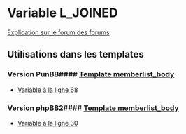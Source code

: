 # Variable L_JOINED
[Explication sur le forum des forums](http://forum.forumactif.com/t294113-listing-des-variables#L_JOINED)
## Utilisations dans les templates
### Version PunBB#### [Template memberlist_body](punbb/memberlist_body.md)
* [Variable à la ligne 68](../punbb/memberlist_body.tpl#L68)
### Version phpBB2#### [Template memberlist_body](subsilver/memberlist_body.md)
* [Variable à la ligne 30](../subsilver/memberlist_body.tpl#L30)